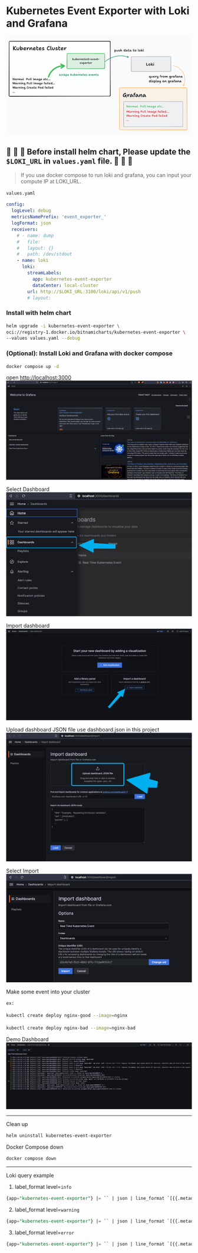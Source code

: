 # Kubernetes Event Exporter with Loki and Grafana

![](./img/arch-0.png)

## 🚨 🚨 🚨 Before install helm chart, Please update the `$LOKI_URL` in `values.yaml` file. 🚨 🚨 🚨
> If you use docker compose to run loki and grafana, you can input your compute IP at LOKI_URL.

`values.yaml`
```yaml
config:
  logLevel: debug
  metricsNamePrefix: 'event_exporter_'
  logFormat: json
  receivers:
    # - name: dump
    #   file:
    #   layout: {}
    #   path: /dev/stdout
    - name: loki
      loki:
        streamLabels:
          app: kubernetes-event-exporter
          dataCenter: local-cluster
        url: http://$LOKI_URL:3100/loki/api/v1/push
        # layout:
```

### Install with helm chart
```bash
helm upgrade -i kubernetes-event-exporter \
oci://registry-1.docker.io/bitnamicharts/kubernetes-event-exporter \
--values values.yaml --debug
```


### (Optional): Install Loki and Grafana with docker compose
```bash
docker compose up -d 
```

open [http://localhost:3000](http://localhost:3000)
![](./img/grafana-0.png)

Select Dashboard
![](./img/grafana-1.png)

Import dashboard
![](./img/grafana-2.png)

Upload dashboard JSON file use dashboard.json in this project
![](./img/grafana-3.png)

Select Import
![](./img/grafana-4.png)

Make some event into your cluster
```bash
ex:

kubectl create deploy nginx-good --image=nginx

kubectl create deploy nginx-bad --image=nginx-bad

```

Demo Dashboard
![](./img/dashboard.png)



---
Clean up
```bash
helm uninstall kubernetes-event-exporter
```

Docker Compose down
```bash
docker compose down
```

---
Loki query example
1. label_format level=`info`
```sql
{app="kubernetes-event-exporter"} |= `` | json | line_format `[{{.metadata_namespace}}] [{{.involvedObject_kind}}] "{{.involvedObject_name}}" [{{.reason}}] {{.message}}` | type=~`Normal` | label_format  level=`info` | metadata_namespace =~ `$namespace`
```

2. label_format level=`warning`
```sql
{app="kubernetes-event-exporter"} |= `` | json | line_format `[{{.metadata_namespace}}] [{{.involvedObject_kind}}] "{{.involvedObject_name}}" [{{.reason}}] {{.message}}` | type=~`Warning` | label_format  level=`warning` | metadata_namespace =~ `$namespace`
```

3. label_format level=`error`
```sql
{app="kubernetes-event-exporter"} |= `` | json | line_format `[{{.metadata_namespace}}] [{{.involvedObject_kind}}] "{{.involvedObject_name}}" [{{.reason}}] {{.message}}` | reason=~`Failed`| label_format  level=`error` | metadata_namespace =~ `$namespace``
```
